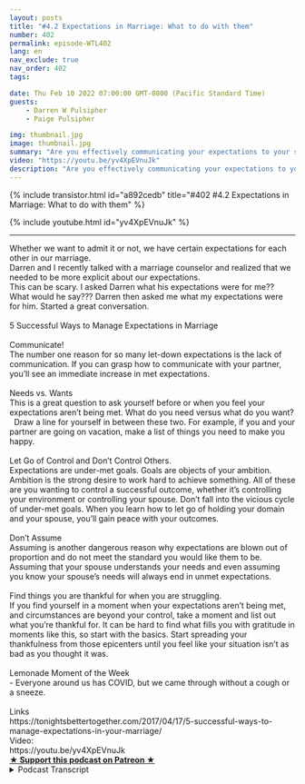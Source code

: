 ```yaml
---
layout: posts
title: "#4.2 Expectations in Marriage: What to do with them"
number: 402
permalink: episode-WTL402
lang: en
nav_exclude: true
nav_order: 402
tags:

date: Thu Feb 10 2022 07:00:00 GMT-0800 (Pacific Standard Time)
guests:
    - Darren W Pulsipher
    - Paige Pulsipher

img: thumbnail.jpg
image: thumbnail.jpg
summary: "Are you effectively communicating your expectations to your spouse? How do you even attempt to talk about your wants and needs in your relationship? Have you just given up on expecting anything? Check out Darren and Paige's discovery of how to navigate this tough subject."
video: "https://youtu.be/yv4XpEVnuJk"
description: "Are you effectively communicating your expectations to your spouse? How do you even attempt to talk about your wants and needs in your relationship? Have you just given up on expecting anything? Check out Darren and Paige's discovery of how to navigate this tough subject."
---
```


<div>
{% include transistor.html id="a892cedb" title="#402 #4.2 Expectations in Marriage: What to do with them" %}

{% include youtube.html id="yv4XpEVnuJk" %}
</div>

---

<html><head></head><body><div>Whether we want to admit it or not, we have certain expectations for each other in our marriage.<br>Darren and I recently talked with a marriage counselor and realized that we needed to be more explicit about our expectations.<br>This can be scary. I asked Darren what his expectations were for me?? What would he say??? Darren then asked me what my expectations were for him. Started a great conversation.&nbsp;<br><br>5 Successful Ways to Manage Expectations in Marriage<br><br>Communicate!<br>The number one reason for so many let-down expectations is the lack of communication. If you can grasp how to communicate with your partner, you’ll see an immediate increase in met expectations.<br><br>Needs vs. Wants<br>This is a great question to ask yourself before or when you feel your expectations aren’t being met. What do you need versus what do you want? &nbsp; Draw a line for yourself in between these two. For example, if you and your partner are going on vacation, make a list of things you need to make you happy.<br><br>Let Go of Control and Don’t Control Others.<br>Expectations are under-met goals. Goals are objects of your ambition. Ambition is the strong desire to work hard to achieve something. All of these are you wanting to control a successful outcome, whether it’s controlling your environment or controlling your spouse. Don’t fall into the vicious cycle of under-met goals. When you learn how to let go of holding your domain and your spouse, you’ll gain peace with your outcomes.<br><br>Don’t Assume<br>Assuming is another dangerous reason why expectations are blown out of proportion and do not meet the standard you would like them to be. Assuming that your spouse understands your needs and even assuming you know your spouse’s needs will always end in unmet expectations.<br><br>Find things you are thankful for when you are struggling.<br>If you find yourself in a moment when your expectations aren’t being met, and circumstances are beyond your control, take a moment and list out what you’re thankful for. It can be hard to find what fills you with gratitude in moments like this, so start with the basics. Start spreading your thankfulness from those epicenters until you feel like your situation isn’t as bad as you thought it was.<br><br>Lemonade Moment of the Week<br>- Everyone around us has COVID, but we came through without a cough or a sneeze.<br><br>Links<br>https://tonightsbettertogether.com/2017/04/17/5-successful-ways-to-manage-expectations-in-your-marriage/<br>Video:&nbsp;<br>https://youtu.be/yv4XpEVnuJk</div>
<strong>
  <a href="https://www.patreon.com/wheresthelemonade" target="_donate" rel="payment" title="★ Support this podcast on Patreon ★">★ Support this podcast on Patreon ★</a>
</strong></body></html>

<details>
<summary> Podcast Transcript </summary>

<p></p>

</details>

